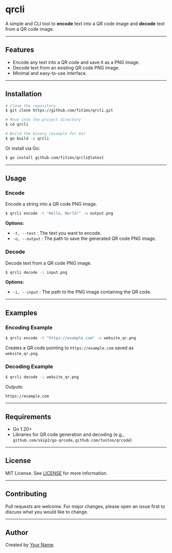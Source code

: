 # qrcli

A simple and CLI tool to **encode** text into a QR code image and **decode** text from a QR code image.

---

## Features

- Encode any text into a QR code and save it as a PNG image.
- Decode text from an existing QR code PNG image.
- Minimal and easy-to-use interface.

---

## Installation

```bash
# Clone the repository
$ git clone https://github.com/fitims/qrcli.git

# Move into the project directory
$ cd qrcli

# Build the binary (example for Go)
$ go build -o qrcli
```

Or install via Go:

```bash
$ go install github.com/fitims/qrcli@latest
```

---

## Usage

### Encode
Encode a string into a QR code PNG image.

```bash
$ qrcli encode -t "Hello, World!" -o output.png
```

**Options:**
- `-t, --text`   : The text you want to encode.
- `-o, --output` : The path to save the generated QR code PNG image.

### Decode
Decode text from a QR code PNG image.

```bash
$ qrcli decode -i input.png
```

**Options:**
- `-i, --input`  : The path to the PNG image containing the QR code.

---

## Examples

### Encoding Example
```bash
$ qrcli encode -t "https://example.com" -o website_qr.png
```
Creates a QR code pointing to `https://example.com` saved as `website_qr.png`.

### Decoding Example
```bash
$ qrcli decode -i website_qr.png
```
Outputs:
```
https://example.com
```

---

## Requirements
- Go 1.20+
- Libraries for QR code generation and decoding (e.g., `github.com/skip2/go-qrcode`, `github.com/tuotoo/qrcode`)

---

## License

MIT License. See [LICENSE](./LICENSE) for more information.

---

## Contributing

Pull requests are welcome. For major changes, please open an issue first to discuss what you would like to change.

---

## Author

Created by [Your Name](https://github.com/yourusername).

